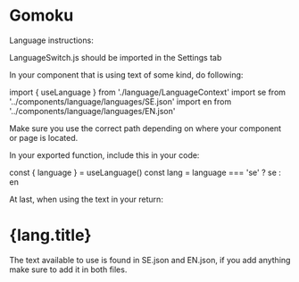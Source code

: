 # Gomoku

Language instructions:

LanguageSwitch.js should be imported in the Settings tab

In your component that is using text of some kind, do following:

import { useLanguage } from './language/LanguageContext'
import se from '../components/language/languages/SE.json'
import en from '../components/language/languages/EN.json'

Make sure you use the correct path depending on where your component or page is located.

In your exported function, include this in your code:

const { language } = useLanguage()
const lang = language === 'se' ? se : en

At last, when using the text in your return: <h1>{lang.title}</h1>

The text available to use is found in SE.json and EN.json, if you add anything make sure to add it in both files.
